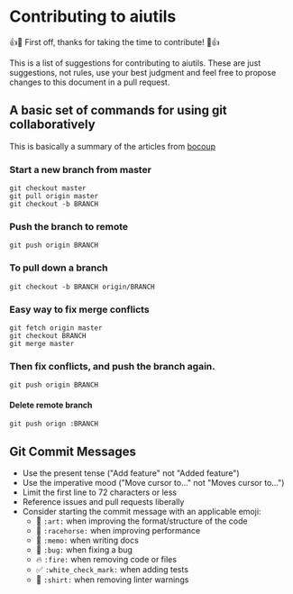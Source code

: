 # Contributing to aiutils

:+1::tada: First off, thanks for taking the time to contribute! :tada::+1:

This is a list of suggestions for contributing to aiutils. These are just suggestions, not rules, use your best judgment and feel free to propose changes to this document in a pull request.

## A basic set of commands for using git collaboratively
This is basically a summary of the articles from [bocoup](https://bocoup.com/weblog/git-workflow-walkthrough-feature-branches)

### Start a new branch from master
```
git checkout master
git pull origin master
git checkout -b BRANCH
```

### Push the branch to remote
```
git push origin BRANCH
```

### To pull down a branch
```
git checkout -b BRANCH origin/BRANCH
```

### Easy way to fix merge conflicts
```
git fetch origin master
git checkout BRANCH
git merge master
```

### Then fix conflicts, and push the branch again.
```
git push origin BRANCH
```

#### Delete remote branch
```
git push orign :BRANCH
```

## Git Commit Messages

* Use the present tense ("Add feature" not "Added feature")
* Use the imperative mood ("Move cursor to..." not "Moves cursor to...")
* Limit the first line to 72 characters or less
* Reference issues and pull requests liberally
* Consider starting the commit message with an applicable emoji:
    * :art: `:art:` when improving the format/structure of the code
    * :racehorse: `:racehorse:` when improving performance
    * :memo: `:memo:` when writing docs
    * :bug: `:bug:` when fixing a bug
    * :fire: `:fire:` when removing code or files
    * :white_check_mark: `:white_check_mark:` when adding tests
    * :shirt: `:shirt:` when removing linter warnings